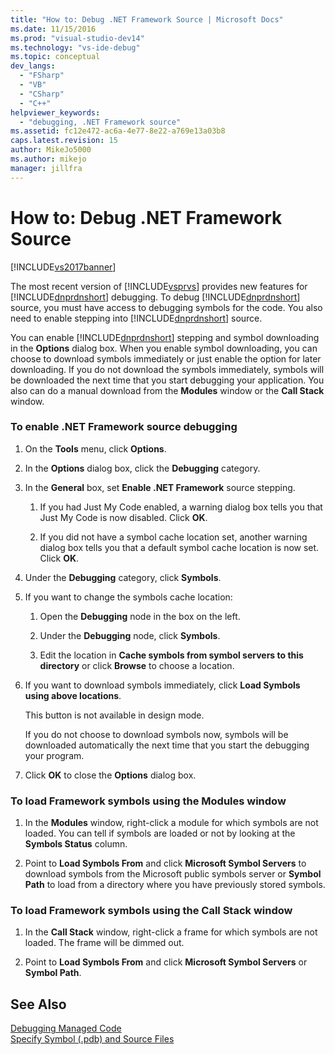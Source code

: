 ```yaml
---
title: "How to: Debug .NET Framework Source | Microsoft Docs"
ms.date: 11/15/2016
ms.prod: "visual-studio-dev14"
ms.technology: "vs-ide-debug"
ms.topic: conceptual
dev_langs: 
  - "FSharp"
  - "VB"
  - "CSharp"
  - "C++"
helpviewer_keywords: 
  - "debugging, .NET Framework source"
ms.assetid: fc12e472-ac6a-4e77-8e22-a769e13a03b8
caps.latest.revision: 15
author: MikeJo5000
ms.author: mikejo
manager: jillfra
---
```

# How to: Debug .NET Framework Source
[!INCLUDE[vs2017banner](../includes/vs2017banner.md)]

The most recent version of [!INCLUDE[vsprvs](../includes/vsprvs-md.md)] provides new features for [!INCLUDE[dnprdnshort](../includes/dnprdnshort-md.md)] debugging. To debug [!INCLUDE[dnprdnshort](../includes/dnprdnshort-md.md)] source, you must have access to debugging symbols for the code. You also need to enable stepping into [!INCLUDE[dnprdnshort](../includes/dnprdnshort-md.md)] source.  
  
 You can enable [!INCLUDE[dnprdnshort](../includes/dnprdnshort-md.md)] stepping and symbol downloading in the **Options** dialog box. When you enable symbol downloading, you can choose to download symbols immediately or just enable the option for later downloading. If you do not download the symbols immediately, symbols will be downloaded the next time that you start debugging your application. You also can do a manual download from the **Modules** window or the **Call Stack** window.  
  
### To enable .NET Framework source debugging  
  
1. On the **Tools** menu, click **Options**.  
  
2. In the **Options** dialog box, click the **Debugging** category.  
  
3. In the **General** box, set **Enable .NET Framework** source stepping.  
  
    1. If you had Just My Code enabled, a warning dialog box tells you that Just My Code is now disabled. Click **OK**.  
  
    2. If you did not have a symbol cache location set, another warning dialog box tells you that a default symbol cache location is now set. Click **OK**.  
  
4. Under the **Debugging** category, click **Symbols**.  
  
5. If you want to change the symbols cache location:  
  
    1. Open the **Debugging** node in the box on the left.  
  
    2. Under the **Debugging** node, click **Symbols**.  
  
    3. Edit the location in **Cache symbols from symbol servers to this directory** or click **Browse** to choose a location.  
  
6. If you want to download symbols immediately, click **Load Symbols using above locations**.  
  
     This button is not available in design mode.  
  
     If you do not choose to download symbols now, symbols will be downloaded automatically the next time that you start the debugging your program.  
  
7. Click **OK** to close the **Options** dialog box.  
  
### To load Framework symbols using the Modules window  
  
1. In the **Modules** window, right-click a module for which symbols are not loaded. You can tell if symbols are loaded or not by looking at the **Symbols Status** column.  
  
2. Point to **Load Symbols From** and click **Microsoft Symbol Servers** to download symbols from the Microsoft public symbols server or **Symbol Path** to load from a directory where you have previously stored symbols.  
  
### To load Framework symbols using the Call Stack window  
  
1. In the **Call Stack** window, right-click a frame for which symbols are not loaded. The frame will be dimmed out.  
  
2. Point to **Load Symbols From** and click **Microsoft Symbol Servers** or **Symbol Path**.  
  
## See Also  
 [Debugging Managed Code](../debugger/debugging-managed-code.md)   
 [Specify Symbol (.pdb) and Source Files](../debugger/specify-symbol-dot-pdb-and-source-files-in-the-visual-studio-debugger.md)
